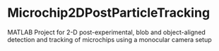 # Microchip2DPostParticleTracking
MATLAB Project for 2-D post-experimental, blob and object-aligned detection and tracking of microchips using a monocular camera setup

